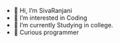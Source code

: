 - 👋 Hi, I’m SivaRanjani
- 👀 I’m interested in Coding
- 🌱 I’m currently Studying in college.
- 💞️ Curious programmer


<!---
Ranjani312004/Ranjani312004 is a ✨ special ✨ repository because its `README.md` (this file) appears on your GitHub profile.
You can click the Preview link to take a look at your changes.
--->
